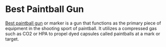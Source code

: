 # Best Paintball Gun
[Best paintball gun](https://mypaintballnation.com/best-paintball-guns/) or marker is a gun that functions as the primary piece of equipment in the shooting sport of paintball. It utilizes a compressed gas such as CO2 or HPA to propel dyed capsules called paintballs at a mark or target.
